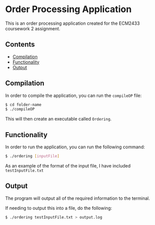 # Order Processing Application

This is an order processing application created for
the ECM2433 coursework 2 assignment.

## Contents
 
 * [Compilation](#Compilation)
 * [Functionality](#Functionality)
 * [Output](#Output)

## Compilation

In order to compile the application, you can run the `compileOP` file:

```bash
$ cd folder-name
$ ./compileOP
```

This will then create an executable called `Ordering`.

## Functionality

In order to run the application, you can run the following command:

```bash
$ ./ordering [inputFile]
```

As an example of the format of the input file, I have included `testInputFile.txt`

## Output

The program will output all of the required information to the terminal.

If needing to output this into a file, do the following:

```bash
$ ./ordering testInputFile.txt > output.log
```
